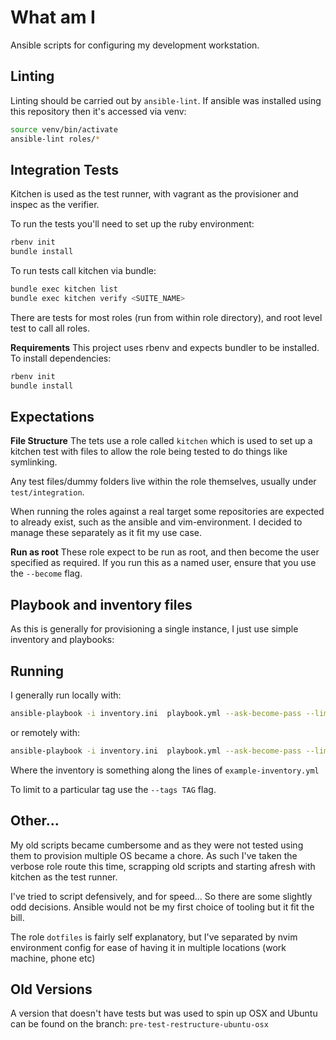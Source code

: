 # What am I

Ansible scripts for configuring my development workstation.

## Linting

Linting should be carried out by `ansible-lint`. If ansible was installed
using this repository then it's accessed via venv:

```bash
source venv/bin/activate
ansible-lint roles/*
```

## Integration Tests

Kitchen is used as the test runner, with vagrant as the provisioner and inspec as the verifier.

To run the tests you'll need to set up the ruby environment:

```bash
rbenv init
bundle install
```

To run tests call kitchen via bundle:

```bash
bundle exec kitchen list
bundle exec kitchen verify <SUITE_NAME>
```

There are tests for most roles (run from within role directory), and root level test to call all roles.

**Requirements**
This project uses rbenv and expects bundler to be installed.
To install dependencies:

```sh
rbenv init
bundle install
```

## Expectations

**File Structure**
The tets use a role called `kitchen` which is used to set up a kitchen test
with files to allow the role being tested to do things like symlinking.

Any test files/dummy folders live within the role themselves, usually under
`test/integration`.

When running the roles against a real target some repositories are expected to
already exist, such as the ansible and vim-environment. I decided to manage
these separately as it fit my use case.

**Run as root**
These role expect to be run as root, and then become the user specified as
required. If you run this as a named user, ensure that you use the `--become`
flag.

## Playbook and inventory files

As this is generally for provisioning a single instance, I just use simple
inventory and playbooks:

## Running

I generally run locally with:

```bash
ansible-playbook -i inventory.ini  playbook.yml --ask-become-pass --limit local
```

or remotely with:

```bash
ansible-playbook -i inventory.ini  playbook.yml --ask-become-pass --limit remote
```

Where the inventory is something along the lines of `example-inventory.yml`

To limit to a particular tag use the `--tags TAG` flag.

## Other...

My old scripts became cumbersome and as they were not tested using them to
provision multiple OS became a chore. As such I've taken the verbose role
route this time, scrapping old scripts and starting afresh with kitchen as the
test runner.

I've tried to script defensively, and for speed... So there are some slightly
odd decisions. Ansible would not be my first choice of tooling but it fit the
bill.

The role `dotfiles` is fairly self explanatory, but I've separated by nvim
environment config for ease of having it in multiple locations (work machine,
phone etc)

## Old Versions

A version that doesn't have tests but was used to spin up OSX and Ubuntu can be
found on the branch: `pre-test-restructure-ubuntu-osx`
